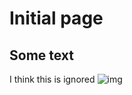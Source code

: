 # Initial page
## Some text

I think this is ignored ![img](https://media.giphy.com/media/3kD4NFXv0ckzucLfR4/giphy.gif)
